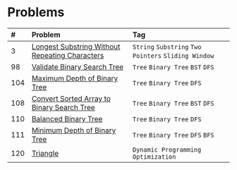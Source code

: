 # Problems

| #   | Problem                                                                                                                         | Tag                                                  |
|:----|:--------------------------------------------------------------------------------------------------------------------------------|:-----------------------------------------------------|
| 3   | [Longest Substring Without Repeating Characters](https://leetcode.com/problems/longest-substring-without-repeating-characters/) | `String` `Substring` `Two Pointers` `Sliding Window` |
| 98  | [Validate Binary Search Tree](https://leetcode.com/problems/validate-binary-search-tree/)                                       | `Tree` `Binary Tree` `BST` `DFS`                     |
| 104 | [Maximum Depth of Binary Tree](https://leetcode.com/problems/maximum-depth-of-binary-tree/)                                     | `Tree` `Binary Tree` `DFS`                           |
| 108 | [Convert Sorted Array to Binary Search Tree](https://leetcode.com/problems/convert-sorted-array-to-binary-search-tree/)         | `Tree` `Binary Tree` `BST` `DFS`                     |
| 110 | [Balanced Binary Tree](https://leetcode.com/problems/balanced-binary-tree/)                                                     | `Tree` `Binary Tree` `DFS`                           |
| 111 | [Minimum Depth of Binary Tree](https://leetcode.com/problems/minimum-depth-of-binary-tree/)                                     | `Tree` `Binary Tree` `DFS` `BFS`                     |
| 120 | [Triangle](https://leetcode.com/problems/triangle/)                                                                             | `Dynamic Programming` `Optimization`                 |